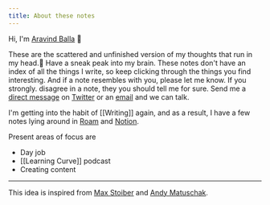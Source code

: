 ```yaml
---
title: About these notes
---
```


Hi, I'm [Aravind Balla](https://aravindballa.com) 👋

These are the scattered and unfinished version of my thoughts that run in my head.🏃 Have a sneak peak into my brain. These notes don't have an index of all the things I write, so keep clicking through the things you find interesting. And if a note resembles with you, please let me know. If you strongly. disagree in a note, they you should tell me for sure. Send me a [direct message](https://twitter.com/messages/compose?recipient_id=532906019) on [Twitter](https://twitter.com/aravindballa) or an [email](mailto:bsaaravind@gmail.com) and we can talk.

I'm getting into the habit of [[Writing]] again, and as a result, I have a few notes lying around in [Roam](https://roamresearch.com/) and [Notion](https://www.notion.so/?r=3102f5265a104fcab0afd4ec98f0c9dc).

Present areas of focus are

- Day job
- [[Learning Curve]] podcast
- Creating content

---

This idea is inspired from [Max Stoiber](https://notes.mxstbr.com/) and [Andy Matuschak](https://notes.andymatuschak.org/About_these_notes).

